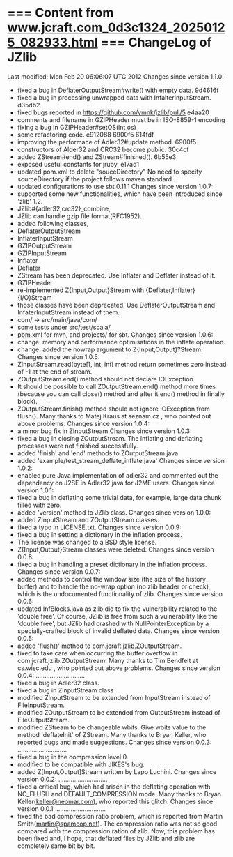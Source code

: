=== Content from www.jcraft.com_0d3c1324_20250125_082933.html ===
ChangeLog of JZlib
====================================================================
Last modified: Mon Feb 20 06:06:07 UTC 2012
Changes since version 1.1.0:
- fixed a bug in DeflaterOutputStream#write() with empty data. 9d4616f
- fixed a bug in processing unwrapped data with InfalterInputStream. d35db2
- fixed bugs reported in https://github.com/ymnk/jzlib/pull/5 e4aa20
- comments and filename in GZIPHeader must be in ISO-8859-1 encoding
- fixing a bug in GZIPHeader#setOS(int os)
- some refactoring code. e912088 6900f5 614fdf
- improving the performace of Adler32#update method. 6900f5
- constructors of Alder32 and CRC32 become public. 30c4cf
- added ZStream#end() and ZStream#finished(). 6b55e3
- exposed useful constants for jruby. e17ad1
- updated pom.xml to delete "souceDirectory"
No need to specify sourceDirectory if the project follows maven
standard.
- updated configurations to use sbt 0.11.1
Changes since version 1.0.7:
- supported some new functionalities, which have been introduced since 'zlib' 1.2.
- JZlib#{adler32,crc32}\_combine,
- JZlib can handle gzip file format(RFC1952).
- added following classes,
- DeflaterOutputStream
- InflaterInputStream
- GZIPOutputStream
- GZIPInputStream
- Inflater
- Deflater
- ZStream has been deprecated.
Use Inflater and Deflater instead of it.
- GZIPHeader
- re-implemented Z{Input,Output}Stream with {Deflater,Inflater}{I/O}Stream
- those classes have been deprecated.
Use DeflaterOutputStream and InfaterInputStream instead of them.
- com/ -> src/main/java/com/
- some tests under src/test/scala/
- pom.xml for mvn, and projects/ for sbt.
Changes since version 1.0.6:
- change: memory and performance optimisations in the inflate operation.
- change: added the nowrap argument to Z{Input,Output}?Stream.
Changes since version 1.0.5:
- ZInputStream.read(byte[], int, int) method return sometimes zero
instead of -1 at the end of stream.
- ZOutputStream.end() method should not declare IOException.
- It should be possible to call ZOutputStream.end() method more times
(because you can call close() method and after it end() method in
finally block).
- ZOutputStream.finish() method should not ignore IOException from flush().
Many thanks to Matej Kraus at seznam.cz , who pointed out above problems.
Changes since version 1.0.4:
- a minor bug fix in ZInputStream
Changes since version 1.0.3:
- fixed a bug in closing ZOutputStream.
The inflating and deflating processes were not finished successfully.
- added 'finish' and 'end' methods to ZOutputStream.java
- added 'example/test\_stream\_deflate\_inflate.java'
Changes since version 1.0.2:
- enabled pure Java implementation of adler32 and
commented out the dependency on J2SE in Adler32.java for J2ME users.
Changes since version 1.0.1:
- fixed a bug in deflating some trivial data, for example,
large data chunk filled with zero.
- added 'version' method to JZlib class.
Changes since version 1.0.0:
- added ZInputStream and ZOutputStream classes.
- fixed a typo in LICENSE.txt.
Changes since version 0.0.9:
- fixed a bug in setting a dictionary in the inflation process.
- The license was changed to a BSD style license.
- Z{Input,Output}Stream classes were deleted.
Changes since version 0.0.8:
- fixed a bug in handling a preset dictionary in the inflation process.
Changes since version 0.0.7:
- added methods to control the window size (the size of the history
buffer) and to handle the no-wrap option (no zlib header or check),
which is the undocumented functionality of zlib.
Changes since version 0.0.6:
- updated InfBlocks.java as zlib did to fix the vulnerability related to
the 'double free'. Of course, JZlib is free from such a vulnerability
like the 'double free', but JZlib had crashed with NullPointerException
by a specially-crafted block of invalid deflated data.
Changes since version 0.0.5:
- added 'flush()' method to com.jcraft.jzlib.ZOutputStream.
- fixed to take care when occurring the buffer overflow in
com.jcraft.jzlib.ZOutputStream.
Many thanks to Tim Bendfelt at cs.wisc.edu , who pointed out above problems.
Changes since version 0.0.4:
............................
- fixed a bug in Adler32 class.
- fixed a bug in ZInputStream class
- modified ZInputStream to be extended from InputStream
instead of FileInputStream.
- modified ZOutputStream to be extended from OutputStream
instead of FileOutputStream.
- modified ZStream to be changeable wbits. Give wbits value to
the method 'deflateInit' of ZStream.
Many thanks to Bryan Keller, who reported bugs
and made suggestions.
Changes since version 0.0.3:
............................
- fixed a bug in the compression level 0.
- modified to be compatible with JIKES's bug.
- added Z[Input,Output]Stream written by Lapo Luchini.
Changes since version 0.0.2:
............................
- fixed a critical bug, which had arisen in the deflating operation with
NO\_FLUSH and DEFAULT\_COMPRESSION mode.
Many thanks to Bryan Keller(keller@neomar.com), who reported this glitch.
Changes since version 0.0.1:
............................
- fixed the bad compression ratio problem, which is reported from
Martin Smith(martin@spamcop.net). The compression ratio was not so good
compared with the compression ration of zlib. Now, this problem has been
fixed and, I hope, that deflated files by JZlib and zlib are completely
same bit by bit.

